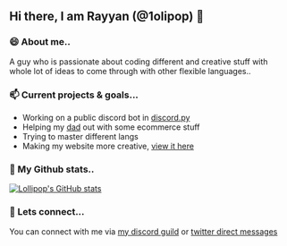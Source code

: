 ## Hi there, I am Rayyan (@1olipop) 👋

### 😄  About me..

A guy who is passionate about coding different and creative stuff with whole lot of ideas to come through with other flexible languages..

### 📫  Current projects & goals...

- Working on a public discord bot in [discord.py](https://discordpy.readthedocs.io)
- Helping my [dad](https://github.com/mdarif) out with some ecommerce stuff
- Trying to master different langs
- Making my website more creative, [view it here](https://1olipop.ml)

### 🌱  My Github stats..

[![Lollipop's GitHub stats](https://github-readme-stats.vercel.app/api?username=1olipop&show_icons=true&hide_title=true&disable_animations=false)](https://github.com/1olipop/github-readme-stats)

### 💬  Lets connect...

You can connect with me via [my discord guild](https://discord.gg/UkUbftJqcN) or [twitter direct messages](https://twitter.com/1olipop)

<!--
**1olipop/1olipop** is a ✨ _special_ ✨ repository because its `README.md` (this file) appears on your GitHub profile.

Here are some ideas to get you started:

- 🔭 I’m currently working on ...
- 🌱 I’m currently learning ...
- 👯 I’m looking to collaborate on ...
- 🤔 I’m looking for help with ...
- 💬 Ask me about ...
- 📫 How to reach me: ...
- 😄 Pronouns: ...
- ⚡ Fun fact: ...
-->
